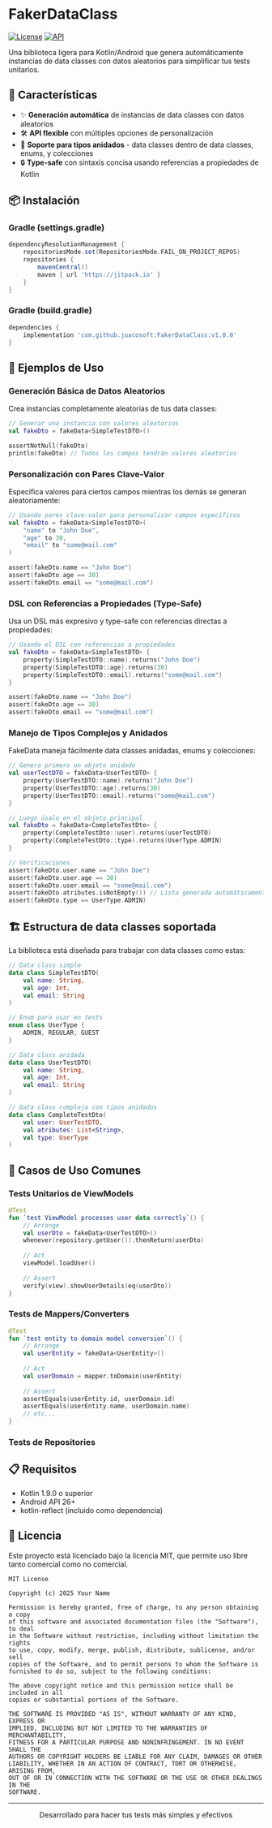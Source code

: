 # FakerDataClass

[![License](https://img.shields.io/badge/License-MIT-blue.svg)](https://opensource.org/licenses/MIT)
[![API](https://img.shields.io/badge/API-21%2B-brightgreen.svg)](https://android-arsenal.com/api?level=21)

Una biblioteca ligera para Kotlin/Android que genera automáticamente instancias de data classes con datos aleatorios para simplificar tus tests unitarios.

## 🌟 Características

- ✨ **Generación automática** de instancias de data classes con datos aleatorios
- 🛠️ **API flexible** con múltiples opciones de personalización
- 🧩 **Soporte para tipos anidados** - data classes dentro de data classes, enums, y colecciones
- 🔒 **Type-safe** con sintaxis concisa usando referencias a propiedades de Kotlin

## 📦 Instalación
### Gradle (settings.gradle)
```groovy
dependencyResolutionManagement {
    repositoriesMode.set(RepositoriesMode.FAIL_ON_PROJECT_REPOS)
    repositories {
        mavenCentral()
        maven { url 'https://jitpack.io' }
    }
}
```
### Gradle (build.gradle)

```groovy
dependencies {
    implementation 'com.github.juacosoft:FakerDataClass:v1.0.0'
}
```

## 🚀 Ejemplos de Uso

### Generación Básica de Datos Aleatorios

Crea instancias completamente aleatorias de tus data classes:

```kotlin
// Generar una instancia con valores aleatorios
val fakeDto = fakeData<SimpleTestDTO>()

assertNotNull(fakeDto)
println(fakeDto) // Todos los campos tendrán valores aleatorios
```

### Personalización con Pares Clave-Valor

Especifica valores para ciertos campos mientras los demás se generan aleatoriamente:

```kotlin
// Usando pares clave-valor para personalizar campos específicos
val fakeDto = fakeData<SimpleTestDTO>(
    "name" to "John Doe",
    "age" to 30,
    "email" to "some@mail.com"
)

assert(fakeDto.name == "John Doe")
assert(fakeDto.age == 30)
assert(fakeDto.email == "some@mail.com")
```

### DSL con Referencias a Propiedades (Type-Safe)

Usa un DSL más expresivo y type-safe con referencias directas a propiedades:

```kotlin
// Usando el DSL con referencias a propiedades
val fakeDto = fakeData<SimpleTestDTO> {
    property(SimpleTestDTO::name).returns("John Doe")
    property(SimpleTestDTO::age).returns(30)
    property(SimpleTestDTO::email).returns("some@mail.com")
}

assert(fakeDto.name == "John Doe")
assert(fakeDto.age == 30)
assert(fakeDto.email == "some@mail.com")
```

### Manejo de Tipos Complejos y Anidados

FakeData maneja fácilmente data classes anidadas, enums y colecciones:

```kotlin
// Genera primero un objeto anidado
val userTestDTO = fakeData<UserTestDTO> {
    property(UserTestDTO::name).returns("John Doe")
    property(UserTestDTO::age).returns(30)
    property(UserTestDTO::email).returns("some@mail.com")
}

// Luego úsalo en el objeto principal
val fakeDto = fakeData<CompleteTestDto> {
    property(CompleteTestDto::user).returns(userTestDTO)
    property(CompleteTestDto::type).returns(UserType.ADMIN)
}

// Verificaciones
assert(fakeDto.user.name == "John Doe")
assert(fakeDto.user.age == 30)
assert(fakeDto.user.email == "some@mail.com")
assert(fakeDto.atributes.isNotEmpty()) // Lista generada automáticamente
assert(fakeDto.type == UserType.ADMIN)
```

## 🏗️ Estructura de data classes soportada

La biblioteca está diseñada para trabajar con data classes como estas:

```kotlin
// Data class simple
data class SimpleTestDTO(
    val name: String,
    val age: Int,
    val email: String
)

// Enum para usar en tests
enum class UserType {
    ADMIN, REGULAR, GUEST
}

// Data class anidada
data class UserTestDTO(
    val name: String,
    val age: Int,
    val email: String
)

// Data class compleja con tipos anidados
data class CompleteTestDto(
    val user: UserTestDTO,
    val atributes: List<String>,
    val type: UserType
)
```

## 🧪 Casos de Uso Comunes

### Tests Unitarios de ViewModels

```kotlin
@Test
fun `test ViewModel processes user data correctly`() {
    // Arrange
    val userDto = fakeData<UserTestDTO>()
    whenever(repository.getUser()).thenReturn(userDto)
    
    // Act
    viewModel.loadUser()
    
    // Assert
    verify(view).showUserDetails(eq(userDto))
}
```

### Tests de Mappers/Converters

```kotlin
@Test
fun `test entity to domain model conversion`() {
    // Arrange
    val userEntity = fakeData<UserEntity>()
    
    // Act
    val userDomain = mapper.toDomain(userEntity)
    
    // Assert
    assertEquals(userEntity.id, userDomain.id)
    assertEquals(userEntity.name, userDomain.name)
    // etc...
}
```

### Tests de Repositories


## 📋 Requisitos

- Kotlin 1.9.0 o superior
- Android API 26+
- kotlin-reflect (incluido como dependencia)

## 📄 Licencia

Este proyecto está licenciado bajo la licencia MIT, que permite uso libre tanto comercial como no comercial.

```
MIT License

Copyright (c) 2025 Your Name

Permission is hereby granted, free of charge, to any person obtaining a copy
of this software and associated documentation files (the "Software"), to deal
in the Software without restriction, including without limitation the rights
to use, copy, modify, merge, publish, distribute, sublicense, and/or sell
copies of the Software, and to permit persons to whom the Software is
furnished to do so, subject to the following conditions:

The above copyright notice and this permission notice shall be included in all
copies or substantial portions of the Software.

THE SOFTWARE IS PROVIDED "AS IS", WITHOUT WARRANTY OF ANY KIND, EXPRESS OR
IMPLIED, INCLUDING BUT NOT LIMITED TO THE WARRANTIES OF MERCHANTABILITY,
FITNESS FOR A PARTICULAR PURPOSE AND NONINFRINGEMENT. IN NO EVENT SHALL THE
AUTHORS OR COPYRIGHT HOLDERS BE LIABLE FOR ANY CLAIM, DAMAGES OR OTHER
LIABILITY, WHETHER IN AN ACTION OF CONTRACT, TORT OR OTHERWISE, ARISING FROM,
OUT OF OR IN CONNECTION WITH THE SOFTWARE OR THE USE OR OTHER DEALINGS IN THE
SOFTWARE.
```

---

<p align="center">
  Desarrollado para hacer tus tests más simples y efectivos
</p>